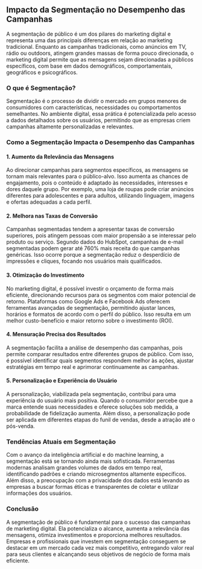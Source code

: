 
## Impacto da Segmentação no Desempenho das Campanhas

A segmentação de público é um dos pilares do marketing digital e representa uma das principais diferenças em relação ao marketing tradicional. Enquanto as campanhas tradicionais, como anúncios em TV, rádio ou outdoors, atingem grandes massas de forma pouco direcionada, o marketing digital permite que as mensagens sejam direcionadas a públicos específicos, com base em dados demográficos, comportamentais, geográficos e psicográficos.

### O que é Segmentação?

Segmentação é o processo de dividir o mercado em grupos menores de consumidores com características, necessidades ou comportamentos semelhantes. No ambiente digital, essa prática é potencializada pelo acesso a dados detalhados sobre os usuários, permitindo que as empresas criem campanhas altamente personalizadas e relevantes.

### Como a Segmentação Impacta o Desempenho das Campanhas

#### 1. **Aumento da Relevância das Mensagens**

Ao direcionar campanhas para segmentos específicos, as mensagens se tornam mais relevantes para o público-alvo. Isso aumenta as chances de engajamento, pois o conteúdo é adaptado às necessidades, interesses e dores daquele grupo. Por exemplo, uma loja de roupas pode criar anúncios diferentes para adolescentes e para adultos, utilizando linguagem, imagens e ofertas adequadas a cada perfil.

#### 2. **Melhora nas Taxas de Conversão**

Campanhas segmentadas tendem a apresentar taxas de conversão superiores, pois atingem pessoas com maior propensão a se interessar pelo produto ou serviço. Segundo dados do HubSpot, campanhas de e-mail segmentadas podem gerar até 760% mais receita do que campanhas genéricas. Isso ocorre porque a segmentação reduz o desperdício de impressões e cliques, focando nos usuários mais qualificados.

#### 3. **Otimização do Investimento**

No marketing digital, é possível investir o orçamento de forma mais eficiente, direcionando recursos para os segmentos com maior potencial de retorno. Plataformas como Google Ads e Facebook Ads oferecem ferramentas avançadas de segmentação, permitindo ajustar lances, horários e formatos de acordo com o perfil do público. Isso resulta em um melhor custo-benefício e maior retorno sobre o investimento (ROI).

#### 4. **Mensuração Precisa dos Resultados**

A segmentação facilita a análise de desempenho das campanhas, pois permite comparar resultados entre diferentes grupos de público. Com isso, é possível identificar quais segmentos respondem melhor às ações, ajustar estratégias em tempo real e aprimorar continuamente as campanhas.

#### 5. **Personalização e Experiência do Usuário**

A personalização, viabilizada pela segmentação, contribui para uma experiência do usuário mais positiva. Quando o consumidor percebe que a marca entende suas necessidades e oferece soluções sob medida, a probabilidade de fidelização aumenta. Além disso, a personalização pode ser aplicada em diferentes etapas do funil de vendas, desde a atração até o pós-venda.

### Tendências Atuais em Segmentação

Com o avanço da inteligência artificial e do machine learning, a segmentação está se tornando ainda mais sofisticada. Ferramentas modernas analisam grandes volumes de dados em tempo real, identificando padrões e criando microsegmentos altamente específicos. Além disso, a preocupação com a privacidade dos dados está levando as empresas a buscar formas éticas e transparentes de coletar e utilizar informações dos usuários.

### Conclusão

A segmentação de público é fundamental para o sucesso das campanhas de marketing digital. Ela potencializa o alcance, aumenta a relevância das mensagens, otimiza investimentos e proporciona melhores resultados. Empresas e profissionais que investem em segmentação conseguem se destacar em um mercado cada vez mais competitivo, entregando valor real para seus clientes e alcançando seus objetivos de negócio de forma mais eficiente.
```
